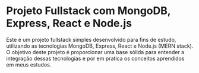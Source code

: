 # Projeto Fullstack com MongoDB, Express, React e Node.js

Este é um projeto fullstack simples desenvolvido para fins de estudo, utilizando as tecnologias MongoDB, Express, React e Node.js (MERN stack). O objetivo deste projeto é proporcionar uma base sólida para entender a integração dessas tecnologias e por em pratica os conceitos aprendidos em meus estudos.
